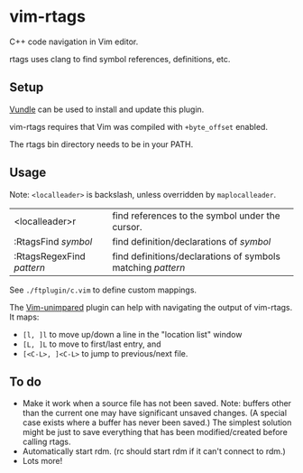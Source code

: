 vim-rtags
=========
C++ code navigation in Vim editor.

rtags uses clang to find symbol references, definitions, etc.


Setup
-----
[Vundle](https://github.com/gmarik/vundle) can be used to install and update this plugin.

vim-rtags requires that Vim was compiled with `+byte_offset` enabled.

The rtags bin directory needs to be in your PATH.


Usage
-----
Note: `<localleader>` is backslash, unless overridden by `maplocalleader`.

<table>
<tr>
<td>&lt;localleader&gt;r</td>
<td>find references to the symbol under the cursor.
</tr>
<tr>
<td>:RtagsFind <em>symbol</em></td>
<td>find definition/declarations of <em>symbol</em>
</tr>
<tr>
<td>:RtagsRegexFind <em>pattern</em></td>
<td>find definitions/declarations of symbols matching <em>pattern</em></td>
</tr>
</table>

See `./ftplugin/c.vim` to define custom mappings.

The [Vim-unimpared](https://github.com/tpope/vim-unimpaired) plugin can help with navigating the output of vim-rtags. It maps:
* `[l, ]l` to move up/down a line in the "location list" window
* `[L, ]L` to move to first/last entry, and
* `[<C-L>, ]<C-L>` to jump to previous/next file.


To do
-----
* Make it work when a source file has not been saved. Note: buffers other than the current one may have significant unsaved changes. (A special case exists where a buffer has never been saved.) The simplest solution might be just to save everything that has been modified/created before calling rtags.
* Automatically start rdm. (rc should start rdm if it can't connect to rdm.)
* Lots more!
